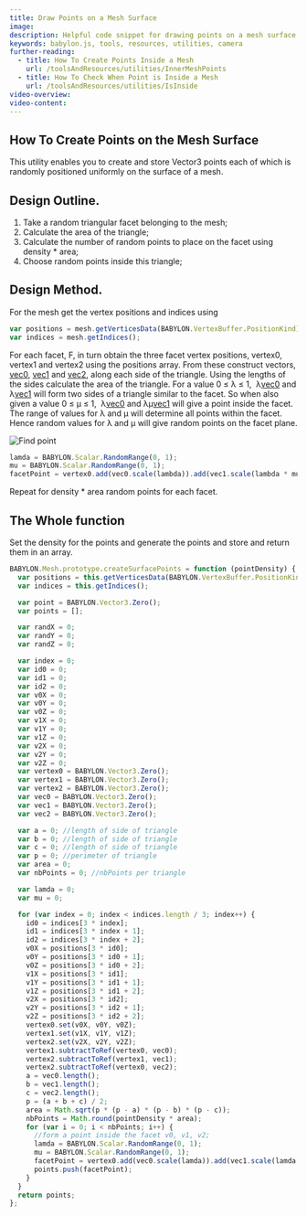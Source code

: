 ```yaml
---
title: Draw Points on a Mesh Surface
image:
description: Helpful code snippet for drawing points on a mesh surface in Babylon.js.
keywords: babylon.js, tools, resources, utilities, camera
further-reading:
  - title: How To Create Points Inside a Mesh
    url: /toolsAndResources/utilities/InnerMeshPoints
  - title: How To Check When Point is Inside a Mesh
    url: /toolsAndResources/utilities/IsInside
video-overview:
video-content:
---
```


## How To Create Points on the Mesh Surface

This utility enables you to create and store Vector3 points each of which is randomly positioned uniformly on the surface of a mesh.

## Design Outline.

1. Take a random triangular facet belonging to the mesh;
2. Calculate the area of the triangle;
3. Calculate the number of random points to place on the facet using density \* area;
4. Choose random points inside this triangle;

## Design Method.

For the mesh get the vertex positions and indices using

```javascript
var positions = mesh.getVerticesData(BABYLON.VertexBuffer.PositionKind);
var indices = mesh.getIndices();
```

For each facet, F, in turn obtain the three facet vertex positions, vertex0, vertex1 and vertex2 using the positions array. From these construct vectors, <u>vec0</u>, <u>vec1</u> and <u>vec2</u>, along each side of the triangle. Using the lengths of the sides calculate the area of the triangle. For a value 0 &le; &lambda; &le; 1,&nbsp; &lambda;<u>vec0</u> and &lambda;<u>vec1</u> will form two sides of a triangle similar to the facet. So when also given a value 0 &le; &mu; &le; 1,&nbsp; &lambda;<u>vec0</u> and &lambda;&mu;<u>vec1</u> will give a point inside the facet. The range of values for &lambda; and &mu; will determine all points within the facet. Hence random values for &lambda; and &mu; will give random points on the facet plane.

![Find point](/img/samples/manypoints.jpg)

```javascript
lamda = BABYLON.Scalar.RandomRange(0, 1);
mu = BABYLON.Scalar.RandomRange(0, 1);
facetPoint = vertex0.add(vec0.scale(lambda)).add(vec1.scale(lambda * mu));
```

Repeat for density \* area random points for each facet.

## The Whole function

Set the density for the points and generate the points and store and return them in an array.

```javascript
BABYLON.Mesh.prototype.createSurfacePoints = function (pointDensity) {
  var positions = this.getVerticesData(BABYLON.VertexBuffer.PositionKind);
  var indices = this.getIndices();

  var point = BABYLON.Vector3.Zero();
  var points = [];

  var randX = 0;
  var randY = 0;
  var randZ = 0;

  var index = 0;
  var id0 = 0;
  var id1 = 0;
  var id2 = 0;
  var v0X = 0;
  var v0Y = 0;
  var v0Z = 0;
  var v1X = 0;
  var v1Y = 0;
  var v1Z = 0;
  var v2X = 0;
  var v2Y = 0;
  var v2Z = 0;
  var vertex0 = BABYLON.Vector3.Zero();
  var vertex1 = BABYLON.Vector3.Zero();
  var vertex2 = BABYLON.Vector3.Zero();
  var vec0 = BABYLON.Vector3.Zero();
  var vec1 = BABYLON.Vector3.Zero();
  var vec2 = BABYLON.Vector3.Zero();

  var a = 0; //length of side of triangle
  var b = 0; //length of side of triangle
  var c = 0; //length of side of triangle
  var p = 0; //perimeter of triangle
  var area = 0;
  var nbPoints = 0; //nbPoints per triangle

  var lamda = 0;
  var mu = 0;

  for (var index = 0; index < indices.length / 3; index++) {
    id0 = indices[3 * index];
    id1 = indices[3 * index + 1];
    id2 = indices[3 * index + 2];
    v0X = positions[3 * id0];
    v0Y = positions[3 * id0 + 1];
    v0Z = positions[3 * id0 + 2];
    v1X = positions[3 * id1];
    v1Y = positions[3 * id1 + 1];
    v1Z = positions[3 * id1 + 2];
    v2X = positions[3 * id2];
    v2Y = positions[3 * id2 + 1];
    v2Z = positions[3 * id2 + 2];
    vertex0.set(v0X, v0Y, v0Z);
    vertex1.set(v1X, v1Y, v1Z);
    vertex2.set(v2X, v2Y, v2Z);
    vertex1.subtractToRef(vertex0, vec0);
    vertex2.subtractToRef(vertex1, vec1);
    vertex2.subtractToRef(vertex0, vec2);
    a = vec0.length();
    b = vec1.length();
    c = vec2.length();
    p = (a + b + c) / 2;
    area = Math.sqrt(p * (p - a) * (p - b) * (p - c));
    nbPoints = Math.round(pointDensity * area);
    for (var i = 0; i < nbPoints; i++) {
      //form a point inside the facet v0, v1, v2;
      lamda = BABYLON.Scalar.RandomRange(0, 1);
      mu = BABYLON.Scalar.RandomRange(0, 1);
      facetPoint = vertex0.add(vec0.scale(lamda)).add(vec1.scale(lamda * mu));
      points.push(facetPoint);
    }
  }
  return points;
};
```

<Playground id="#NFSGWT#2" title="Drawing Points on a Mesh Surface" description=""/>
